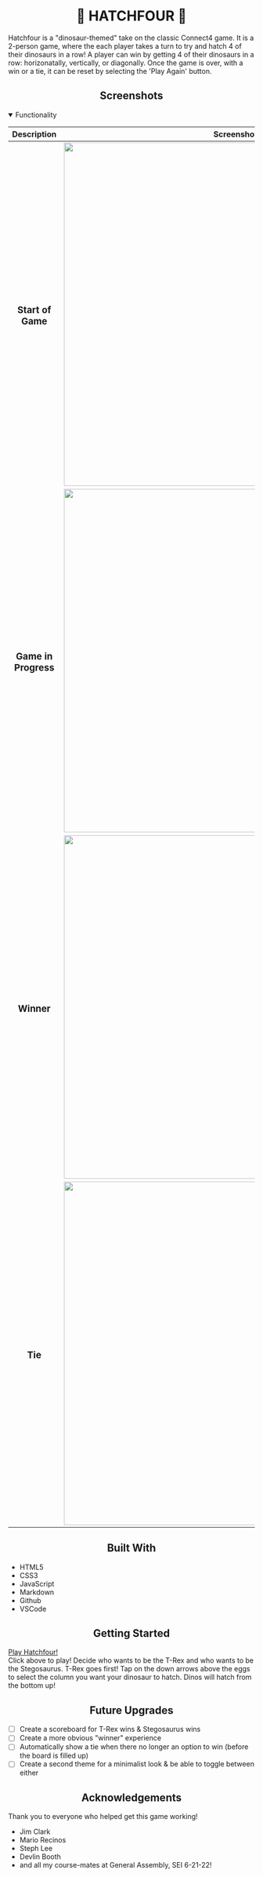 # <div align="center">🦕 HATCHFOUR 🦖</div>
Hatchfour is a "dinosaur-themed" take on the classic Connect4 game. It is a 2-person game, where the each player takes a turn to try and hatch 4 of their dinosaurs in a row! A player can win by getting 4 of their dinosaurs in a row: horizonatally, vertically, or diagonally. Once the game is over, with a win or a tie, it can be reset by selecting the 'Play Again' button.

## <div align="center">Screenshots</div>
<details open>
<summary>Functionality</summary>

| Description | Screenshot |
|------------ | ------------|
| <h3 align="center">Start of Game</h3> | <img src="https://i.imgur.com/pmiKe1o.png" width="700"/> |
| <h3 align="center">Game in Progress</h3> | <img src="https://i.imgur.com/5SAYlNg.png" width="700"/> |
| <h3 align="center">Winner</h3> | <img src="https://i.imgur.com/4PbEx7v.png" width="700"/> |
| <h3 align="center">Tie</h3> | <img src="https://i.imgur.com/jHVD2im.png" width="700"/> |
</details>

## <div align="center">Built With</div>
- HTML5
- CSS3
- JavaScript
- Markdown
- Github
- VSCode

## <div align="center">Getting Started</div>
[Play Hatchfour!](https://lilliesheely.github.io/Connect4/) <br>
Click above to play! Decide who wants to be the T-Rex and who wants to be the Stegosaurus. T-Rex goes first! Tap on the down arrows above the eggs to select the column you want your dinosaur to hatch. Dinos will hatch from the bottom up!

## <div align="center">Future Upgrades</div>
- [ ] Create a scoreboard for T-Rex wins & Stegosaurus wins
- [ ] Create a more obvious "winner" experience
- [ ] Automatically show a tie when there no longer an option to win (before the board is filled up)
- [ ] Create a second theme for a minimalist look & be able to toggle between either

## <div align="center">Acknowledgements</div>
Thank you to everyone who helped get this game working! 
- Jim Clark
- Mario Recinos
- Steph Lee
- Devlin Booth
- and all my course-mates at General Assembly, SEI 6-21-22!